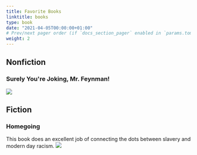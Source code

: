 ```yaml
---
title: Favorite Books
linktitle: books
type: book
date: "2021-04-05T00:00:00+01:00"
# Prev/next pager order (if `docs_section_pager` enabled in `params.toml`)
weight: 2
---
```

## Nonfiction
### Surely You're Joking, Mr. Feynman! 
<a target="_blank"  href="https://www.amazon.com/gp/product/0393355624/ref=as_li_tl?ie=UTF8&camp=1789&creative=9325&creativeASIN=0393355624&linkCode=as2&tag=ctarver-20&linkId=a187a7c4596cd1c8f606462d1ed30d3f"><img border="0" src="//ws-na.amazon-adsystem.com/widgets/q?_encoding=UTF8&MarketPlace=US&ASIN=0393355624&ServiceVersion=20070822&ID=AsinImage&WS=1&Format=_SL250_&tag=ctarver-20" ></a>


## Fiction
### Homegoing
This book does an excellent job of connecting the dots between slavery and modern day racism. 
<a target="_blank"  href="https://www.amazon.com/gp/product/1101971061/ref=as_li_tl?ie=UTF8&camp=1789&creative=9325&creativeASIN=1101971061&linkCode=as2&tag=ctarver-20&linkId=ecd6aee3b01279e5481d543ce17209d7"><img border="0" src="//ws-na.amazon-adsystem.com/widgets/q?_encoding=UTF8&MarketPlace=US&ASIN=1101971061&ServiceVersion=20070822&ID=AsinImage&WS=1&Format=_SL250_&tag=ctarver-20" ></a>
